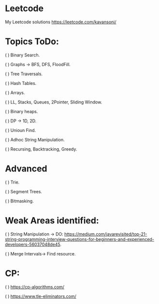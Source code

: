 # Leetcode
 My Leetcode solutions
 https://leetcode.com/kavansoni/
 
# Topics ToDo:
 ( ) Binary Search. 
 
 ( ) Graphs -> BFS, DFS, FloodFill. 
 
 ( ) Tree Traversals. 
 
 ( ) Hash Tables. 
 
 ( ) Arrays. 
 
 ( ) LL, Stacks, Queues, 2Pointer, Sliding Window. 
 
 ( ) Binary heaps. 
 
 ( ) DP -> 1D, 2D. 
 
 ( ) Unioun Find. 
 
 ( ) Adhoc String Manipulation. 
 
 ( ) Recursing, Backtracking, Greedy. 
 
 # Advanced
 ( ) Trie. 
 
 ( ) Segment Trees. 
 
 ( ) Bitmasking. 
 
 
 
 
 
# Weak Areas identified:
( ) String Manipulation -> DO: https://medium.com/javarevisited/top-21-string-programming-interview-questions-for-beginners-and-experienced-developers-56037048de45. 
 
( ) Merge Intervals-> Find resource. 
 


# CP:
( ) https://cp-algorithms.com/
 
( ) https://www.tle-eliminators.com/
 
 
